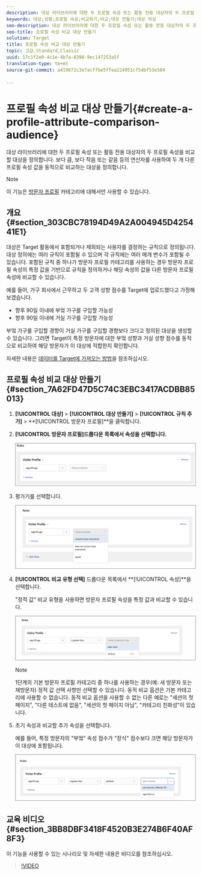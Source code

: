 ```yaml
---
description: 대상 라이브러리에 대한 두 프로필 속성 또는 활동 전용 대상자의 두 프로필 속성을 비교할 대상을 정의합니다. 보다 큼, 보다 작음 또는 같음 등의 연산자를 사용하여 두 개 다른 프로필 속성 값을 동적으로 비교하는 대상을 정의합니다.
keywords: 대상;성향;프로필 속성;비교하기;비교;대상 만들기;대상 작성
seo-description: 대상 라이브러리에 대한 두 프로필 속성 또는 활동 전용 대상자의 두 프로필 속성을 비교할 대상을 정의합니다. 보다 큼, 보다 작음 또는 같음 등의 연산자를 사용하여 두 개 다른 프로필 속성 값을 동적으로 비교하는 대상을 정의합니다.
seo-title: 프로필 속성 비교 대상 만들기
solution: Target
title: 프로필 속성 비교 대상 만들기
topic: 고급,Standard,Classic
uuid: 17c1f2e0-4c1e-4b7a-8398-9ec147253a5f
translation-type: tm+mt
source-git-commit: a419672c3e7acffbe5ffea224951cf54bf53e584

---
```



# 프로필 속성 비교 대상 만들기{#create-a-profile-attribute-comparison-audience}

대상 라이브러리에 대한 두 프로필 속성 또는 활동 전용 대상자의 두 프로필 속성을 비교할 대상을 정의합니다. 보다 큼, 보다 작음 또는 같음 등의 연산자를 사용하여 두 개 다른 프로필 속성 값을 동적으로 비교하는 대상을 정의합니다.

>[!NOTE]
>
>이 기능은 [방문자 프로필](../../c-target/c-audiences/c-target-rules/visitor-profile.md#concept_E972690B9A4C4372A34229FA37EDA38E) 카테고리에 대해서만 사용할 수 있습니다.

## 개요 {#section_303CBC78194D49A2A004945D425441E1}

대상은 Target 활동에서 포함되거나 제외되는 사용자를 결정하는 규칙으로 정의됩니다. 대상 정의에는 여러 규칙이 포함될 수 있으며 각 규칙에는 여러 매개 변수가 포함될 수 있습니다. 포함된 규칙 중 하나가 방문자 프로필 카테고리를 사용하는 경우 방문자 프로필 속성의 특정 값을 기반으로 규칙을 정의하거나 해당 속성의 값을 다른 방문자 프로필 속성에 비교할 수 있습니다.

예를 들어, 가구 회사에서 근무하고 두 고객 성향 점수를 Target에 업로드했다고 가정해 보겠습니다.

* 향후 90일 이내에 부엌 가구를 구입할 가능성
* 향후 90일 이내에 거실 가구를 구입할 가능성

부엌 가구를 구입할 경향이 거실 가구를 구입할 경향보다 크다고 정의된 대상을 생성할 수 있습니다. 그러면 Target이 특정 방문자에 대한 부엌 성향과 거실 성향 점수를 동적으로 비교하여 해당 방문자가 이 대상에 적합한지 확인합니다.

자세한 내용은 [데이터를 Target에 가져오는 방법](../../c-implementing-target/c-considerations-before-you-implement-target/c-methods-to-get-data-into-target/methods-to-get-data-into-target.md#concept_0069C0EFB56C4700BB33F2F35C2B9B17)을 참조하십시오.

## 프로필 속성 비교 대상 만들기 {#section_7A62FD47D5C74C3EBC3417ACDBB85013}

1. **[!UICONTROL 대상]** &gt; **[!UICONTROL 대상 만들기]** &gt; **[!UICONTROL 규칙 추가]** &gt; **[!UICONTROL 방문자 프로필]**을 클릭합니다.
1. **[!UICONTROL 방문자 프로필]드롭다운 목록에서 속성을 선택합니다.**

   ![](assets/propensity_score_1.png)

1. 평가기를 선택합니다.

   ![](assets/propensity_score_2.png)

1. **[!UICONTROL 비교 유형 선택]** 드롭다운 목록에서 **[!UICONTROL 속성]**을 선택합니다.

   &quot;정적 값&quot; 비교 유형을 사용하면 방문자 프로필 속성을 특정 값과 비교할 수 있습니다.

   ![](assets/propensity_score_3.png)

   >[!NOTE]
   >
   >1단계의 기본 방문자 프로필 카테고리 중 하나를 사용하는 경우(예: 새 방문자 또는 재방문자) 정적 값 선택 사항만 선택할 수 있습니다. 동적 비교 옵션은 기본 카테고리에 사용할 수 없습니다. 동적 비교 옵션을 사용할 수 없는 다른 예로는 &quot;세션의 첫 페이지&quot;, &quot;다른 테스트에 없음&quot;, &quot;세션의 첫 페이지 아님&quot;, &quot;카테고리 친화성&quot;이 있습니다.

1. 초기 속성과 비교할 추가 속성을 선택합니다.

   예를 들어, 특정 방문자의 &quot;부엌&quot; 속성 점수가 &quot;장식&quot; 점수보다 크면 해당 방문자가 이 대상에 포함됩니다.

   ![](assets/propensity_score_4.png)

## 교육 비디오 {#section_3BB8DBF3418F4520B3E274B6F40AF8F3}

이 기능을 사용할 수 있는 시나리오 및 자세한 내용은 비디오를 참조하십시오.

>[!VIDEO](https://video.tv.adobe.com/v/23218/)